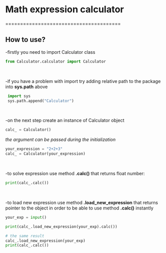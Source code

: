 # Math expression calculator
=======================================

How to use?
-------------
  -firstly you need to import Calculator class

  ```python 
  from Calculator.calculator import Calculator
  ```
  <br/>
   
 -if you have a problem with import try adding relative path to the package into **sys.path** above
 ```python
  import sys
  sys.path.append("Calculator")
 ```
  
  <br />
  
 -on the next step create an instance of Calculator object
 ```python
 calc_ = Calculator()
 ```
  
  
 *the argument can be passed during the initialization*
 ```python
 your_expression = "2+2+3"
 calc_ = Calculator(your_expression)
 ```
  
<br />  
  
 -to solve expression use method **.calc()** that returns float number:
 ```python
 print(calc_.calc())
 ```
  
<br />   
    
 -to load new expression use method **.load_new_expression** that returns pointer to the object in order to be able to use method **.calc()** instantly
 ```python
 your_exp = input()
 
 print(calc_.load_new_expression(your_exp).calc())
 
 # the same result
 calc_.load_new_expression(your_exp)
 print(calc_.calc())
 
 ```
 
 
 
